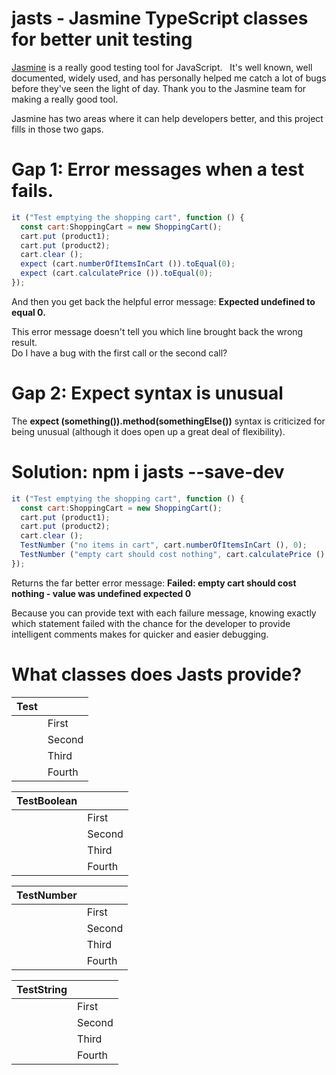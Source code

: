 # jasts - Jasmine TypeScript classes for better unit testing

[Jasmine](https://jasmine.github.io/) is a really good testing tool for JavaScript.   It's well known, well documented, widely used, and has personally helped me catch a lot of bugs before they've seen the light of day.   Thank you to the Jasmine team for making a really good tool.

Jasmine has two areas where it can help developers better, and this project fills in those two gaps.

# Gap 1: Error messages when a test fails.

```javascript
it ("Test emptying the shopping cart", function () {
  const cart:ShoppingCart = new ShoppingCart();
  cart.put (product1);
  cart.put (product2);
  cart.clear ();
  expect (cart.numberOfItemsInCart ()).toEqual(0);
  expect (cart.calculatePrice ()).toEqual(0);
});
```

And then you get back the helpful error message:
**Expected undefined to equal 0.**

This error message doesn't tell you which line brought back the wrong result.   
Do I have a bug with the first call or the second call?

# Gap 2: Expect syntax is unusual

The **expect (something()).method(somethingElse())** syntax is criticized for being unusual (although it does open up a great deal of flexibility).

# Solution: npm i jasts --save-dev
```javascript
it ("Test emptying the shopping cart", function () {
  const cart:ShoppingCart = new ShoppingCart();
  cart.put (product1);
  cart.put (product2);
  cart.clear ();
  TestNumber ("no items in cart", cart.numberOfItemsInCart (), 0);
  TestNumber ("empty cart should cost nothing", cart.calculatePrice (), 0);
});
```

Returns the far better error message:  **Failed: empty cart should cost nothing - value was undefined expected 0**

Because you can provide text with each failure message, knowing exactly which statement failed with the chance for the developer to provide intelligent comments makes for quicker and easier debugging.

# What classes does Jasts provide?

<table class="methods" border="0" cellpadding="3" cellspacing="0" summary="Class Summary table, listing classes, and an explanation">
  <tr>
    <th class="colFirst" scope="col">Test</th>
    <th class="colLast" scope="col">&nbsp;</th>
  </tr>
  <tbody>
    <tr class="altColor">
      <td class="colFirst">&nbsp;</td>
      <td class="colLast">First</td>
    </tr>
    <tr class="altColor">
      <td class="colFirst">&nbsp;</td>
      <td class="colLast">Second</td>
    </tr>
    <tr class="altColor">
      <td class="colFirst">&nbsp;</td>
      <td class="colLast">Third</td>
    </tr>
    <tr class="altColor">
      <td class="colFirst">&nbsp;</td>
      <td class="colLast">Fourth</td>
    </tr>
  </tbody>
</table>

<table class="methods" border="0" cellpadding="3" cellspacing="0" summary="Class Summary table, listing classes, and an explanation">
  <tr>
    <th class="colFirst" scope="col">TestBoolean</th>
    <th class="colLast" scope="col">&nbsp;</th>
  </tr>
  <tbody>
    <tr class="altColor">
      <td class="colFirst">&nbsp;</td>
      <td class="colLast">First</td>
    </tr>
    <tr class="altColor">
      <td class="colFirst">&nbsp;</td>
      <td class="colLast">Second</td>
    </tr>
    <tr class="altColor">
      <td class="colFirst">&nbsp;</td>
      <td class="colLast">Third</td>
    </tr>
    <tr class="altColor">
      <td class="colFirst">&nbsp;</td>
      <td class="colLast">Fourth</td>
    </tr>
  </tbody>
</table>

<table class="methods" border="0" cellpadding="3" cellspacing="0" summary="Class Summary table, listing classes, and an explanation">
  <tr>
    <th class="colFirst" scope="col">TestNumber</th>
    <th class="colLast" scope="col">&nbsp;</th>
  </tr>
  <tbody>
    <tr class="altColor">
      <td class="colFirst">&nbsp;</td>
      <td class="colLast">First</td>
    </tr>
    <tr class="altColor">
      <td class="colFirst">&nbsp;</td>
      <td class="colLast">Second</td>
    </tr>
    <tr class="altColor">
      <td class="colFirst">&nbsp;</td>
      <td class="colLast">Third</td>
    </tr>
    <tr class="altColor">
      <td class="colFirst">&nbsp;</td>
      <td class="colLast">Fourth</td>
    </tr>
  </tbody>
</table>

<table class="methods" border="0" cellpadding="3" cellspacing="0" summary="Class Summary table, listing classes, and an explanation">
  <tr>
    <th class="colFirst" scope="col">TestString</th>
    <th class="colLast" scope="col">&nbsp;</th>
  </tr>
  <tbody>
    <tr class="altColor">
      <td class="colFirst">&nbsp;</td>
      <td class="colLast">First</td>
    </tr>
    <tr class="altColor">
      <td class="colFirst">&nbsp;</td>
      <td class="colLast">Second</td>
    </tr>
    <tr class="altColor">
      <td class="colFirst">&nbsp;</td>
      <td class="colLast">Third</td>
    </tr>
    <tr class="altColor">
      <td class="colFirst">&nbsp;</td>
      <td class="colLast">Fourth</td>
    </tr>
  </tbody>
</table>
